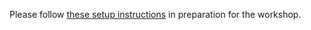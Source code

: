 <!-- If the setup instructions need to change, please file an issue here: https://github.com/carpentries-incubator/geospatial-python/issues -->
Please follow [these setup instructions](https://carpentries-incubator.github.io/geospatial-python/setup.html) in preparation for the workshop.